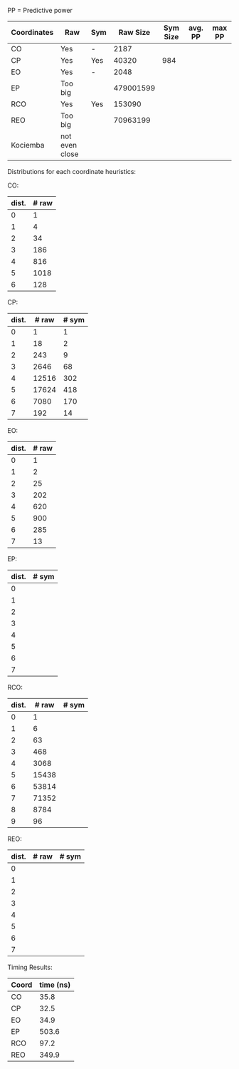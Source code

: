 PP = Predictive power

| Coordinates | Raw | Sym | Raw Size | Sym Size | avg. PP | max PP |
|---|---|---|---|---|---|---|
| CO |Yes| - |2187| |
| CP |Yes|Yes|40320|984| 
| EO |Yes| - |2048| |
| EP |Too big|   |479001599| |
|RCO |Yes| Yes |153090| |
|REO |Too big|   |70963199| |
| Kociemba| not even close

Distributions for each coordinate heuristics:

CO:

| dist. | # raw |
|-------|-------|
|0|1|
|1|4|
|2|34|
|3|186|
|4|816|
|5|1018|
|6|128|

CP:

| dist. | # raw | # sym |
|-------|-------|-------|
|0|1|1|
|1|18|2|
|2|243|9|
|3|2646|68|
|4|12516|302|
|5|17624|418|
|6|7080|170|
|7|192|14|

EO:

| dist. | # raw |
|-------|-------|
|0|1|
|1|2|
|2|25|
|3|202|
|4|620|
|5|900|
|6|285|
|7|13|

EP:

| dist. | # sym |
|-------|-------|
|0| |
|1| |
|2| |
|3| |
|4| |
|5| |
|6| |
|7| |

RCO:

| dist. | # raw | # sym |
|-------|-------|-------|
|0|1| |
|1|6| |
|2|63| |
|3|468| |
|4|3068| |
|5|15438| |
|6|53814| |
|7|71352| |
|8|8784| |
|9|96| |

REO:

| dist. | # raw | # sym |
|-------|-------|-------|
|0| | |
|1| | |
|2| | |
|3| | |
|4| | |
|5| | |
|6| | |
|7| | |

Timing Results:

| Coord | time (ns) |
|-------|-----------|
| CO | 35.8 |
| CP | 32.5 |
| EO | 34.9 |
| EP | 503.6 |
| RCO | 97.2 |
| REO | 349.9 |

